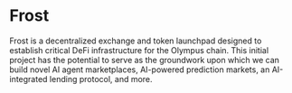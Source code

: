 # Frost #
Frost is a decentralized exchange and token launchpad designed to establish critical DeFi infrastructure for the Olympus chain. This initial project has the potential to serve as the groundwork upon which we can build novel AI agent marketplaces, AI-powered prediction markets, an AI-integrated lending protocol, and more.

